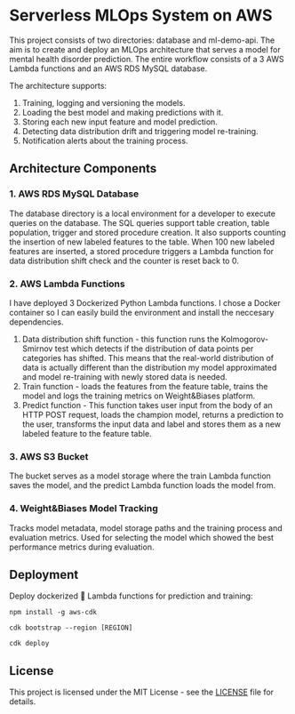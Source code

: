 # Serverless MLOps System on AWS

This project consists of two directories: database and ml-demo-api. The aim is to create and deploy an MLOps architecture that serves a model for mental health disorder prediction. The entire workflow consists of a 3 AWS Lambda functions and an AWS RDS MySQL database.

The architecture supports:
1) Training, logging and versioning the models.
2) Loading the best model and making predictions with it.
3) Storing each new input feature and model prediction.
4) Detecting data distribution drift and triggering model re-training.
5) Notification alerts about the training process.

## Architecture Components

### 1. AWS RDS MySQL Database

The database directory is a local environment for a developer to execute queries on the database. The SQL queries support table creation, table population, trigger and stored procedure creation. It also supports counting the insertion of new labeled features to the table. When 100 new labeled features are inserted, a stored procedure triggers a Lambda function for data distribution shift check and the counter is reset back to 0.

### 2. AWS Lambda Functions

I have deployed 3 Dockerized Python Lambda functions. I chose a Docker container so I can easily build the environment and install the neccesary dependencies.

1) Data distribution shift function - this function runs the Kolmogorov-Smirnov test which detects if the distribution of data points per categories has shifted. This means that the real-world distribution of data is actually different than the distribution my model approximated and model re-training with newly stored data is needed.
2) Train function - loads the features from the feature table, trains the model and logs the training metrics on Weight&Biases platform.
3) Predict function - This function takes user input from the body of an HTTP POST request, loads the champion model, returns a prediction to the user, transforms the input data and label and stores them as a new labeled feature to the feature table.

### 3. AWS S3 Bucket

The bucket serves as a model storage where the train Lambda function saves the model, and the predict Lambda function loads the model from.

### 4. Weight&Biases Model Tracking

Tracks model metadata, model storage paths and the training process and evaluation metrics. Used for selecting the model which showed the best performance metrics during evaluation.

## Deployment
Deploy dockerized :whale: Lambda functions for prediction and training:

```npm install -g aws-cdk```

```cdk bootstrap --region [REGION]```

```cdk deploy```

## License

This project is licensed under the MIT License - see the [LICENSE](LICENSE) file for details.
